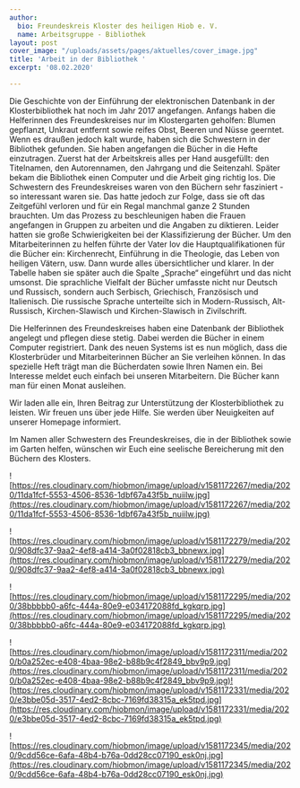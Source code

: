 ```yaml
---
author:
  bio: Freundeskreis Kloster des heiligen Hiob e. V.
  name: Arbeitsgruppe - Bibliothek
layout: post
cover_image: "/uploads/assets/pages/aktuelles/cover_image.jpg"
title: 'Arbeit in der Bibliothek '
excerpt: '08.02.2020'

---
```

Die Geschichte von der Einführung der elektronischen Datenbank in der Klosterbibliothek hat noch im Jahr 2017 angefangen. Anfangs haben die Helferinnen des Freundeskreises nur im Klostergarten geholfen: Blumen gepflanzt, Unkraut entfernt sowie reifes Obst, Beeren und Nüsse geerntet. Wenn es draußen jedoch kalt wurde, haben sich die Schwestern in der Bibliothek gefunden. Sie haben angefangen die Bücher in die Hefte einzutragen. Zuerst hat der Arbeitskreis alles per Hand ausgefüllt: den Titelnamen, den Autorennamen, den Jahrgang und die Seitenzahl. Später bekam die Bibliothek einen Computer und die Arbeit ging richtig los. Die Schwestern des Freundeskreises waren von den Büchern sehr fasziniert - so interessant waren sie. Das hatte jedoch zur Folge, dass sie oft das Zeitgefühl verloren und für ein Regal manchmal ganze 2 Stunden brauchten. Um das Prozess zu beschleunigen haben die Frauen angefangen in Gruppen zu arbeiten und die Angaben zu diktieren. Leider hatten sie große Schwierigkeiten bei der Klassifizierung der Bücher. Um den Mitarbeiterinnen zu helfen führte der Vater Iov die Hauptqualifikationen für die Bücher ein: Kirchenrecht, Einführung in die Theologie, das Leben von heiligen Vätern, usw. Dann wurde alles übersichtlicher und klarer. In der Tabelle haben sie später auch die Spalte „Sprache“ eingeführt und das nicht umsonst. Die sprachliche Vielfalt der Bücher umfasste nicht nur Deutsch und Russisch, sondern auch Serbisch, Griechisch, Französisch und Italienisch. Die russische Sprache unterteilte sich in Modern-Russisch, Alt-Russisch, Kirchen-Slawisch und Kirchen-Slawisch in Zivilschrift.

Die Helferinnen des Freundeskreises haben eine Datenbank der Bibliothek angelegt und pflegen diese stetig. Dabei werden die Bücher in einem Computer registriert. Dank des neuen Systems ist es nun möglich, dass die Klosterbrüder und Mitarbeiterinnen Bücher an Sie verleihen können. In das spezielle Heft trägt man die Bücherdaten sowie Ihren Namen ein. Bei Interesse meldet euch einfach bei unseren Mitarbeitern. Die Bücher kann man für einen Monat ausleihen.

Wir laden alle ein, Ihren Beitrag zur Unterstützung der Klosterbibliothek zu leisten. Wir freuen uns über jede Hilfe. Sie werden über Neuigkeiten auf unserer Homepage informiert.

Im Namen aller Schwestern des Freundeskreises, die in der Bibliothek sowie im Garten helfen, wünschen wir Euch eine seelische Bereicherung mit den Büchern des Klosters.

![https://res.cloudinary.com/hiobmon/image/upload/v1581172267/media/2020/11da1fcf-5553-4506-8536-1dbf67a43f5b_nuiilw.jpg](https://res.cloudinary.com/hiobmon/image/upload/v1581172267/media/2020/11da1fcf-5553-4506-8536-1dbf67a43f5b_nuiilw.jpg)

![https://res.cloudinary.com/hiobmon/image/upload/v1581172279/media/2020/908dfc37-9aa2-4ef8-a414-3a0f02818cb3_bbnewx.jpg](https://res.cloudinary.com/hiobmon/image/upload/v1581172279/media/2020/908dfc37-9aa2-4ef8-a414-3a0f02818cb3_bbnewx.jpg)

![https://res.cloudinary.com/hiobmon/image/upload/v1581172295/media/2020/38bbbbb0-a6fc-444a-80e9-e034172088fd_kgkqrp.jpg](https://res.cloudinary.com/hiobmon/image/upload/v1581172295/media/2020/38bbbbb0-a6fc-444a-80e9-e034172088fd_kgkqrp.jpg)

![https://res.cloudinary.com/hiobmon/image/upload/v1581172311/media/2020/b0a252ec-e408-4baa-98e2-b88b9c4f2849_bbv9p9.jpg](https://res.cloudinary.com/hiobmon/image/upload/v1581172311/media/2020/b0a252ec-e408-4baa-98e2-b88b9c4f2849_bbv9p9.jpg)![https://res.cloudinary.com/hiobmon/image/upload/v1581172331/media/2020/e3bbe05d-3517-4ed2-8cbc-7169fd38315a_ek5tpd.jpg](https://res.cloudinary.com/hiobmon/image/upload/v1581172331/media/2020/e3bbe05d-3517-4ed2-8cbc-7169fd38315a_ek5tpd.jpg)

![https://res.cloudinary.com/hiobmon/image/upload/v1581172345/media/2020/9cdd56ce-6afa-48b4-b76a-0dd28cc07190_esk0nj.jpg](https://res.cloudinary.com/hiobmon/image/upload/v1581172345/media/2020/9cdd56ce-6afa-48b4-b76a-0dd28cc07190_esk0nj.jpg)